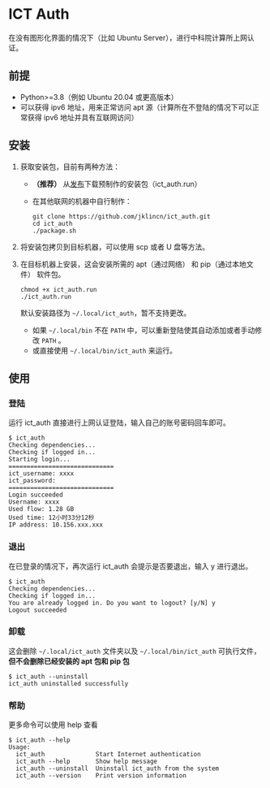 # ICT Auth

在没有图形化界面的情况下（比如 Ubuntu Server），进行中科院计算所上网认证。

## 前提

- Python>=3.8（例如 Ubuntu 20.04 或更高版本）
- 可以获得 ipv6 地址，用来正常访问 apt 源（计算所在不登陆的情况下可以正常获得 ipv6 地址并具有互联网访问）

## 安装

1. 获取安装包，目前有两种方法：

   - **（推荐）** 从[发布](https://github.com/jklincn/ict_auth/releases)下载预制作的安装包（ict_auth.run）

   - 在其他联网的机器中自行制作：

     ```
     git clone https://github.com/jklincn/ict_auth.git
     cd ict_auth
     ./package.sh
     ```

2. 将安装包拷贝到目标机器，可以使用 scp 或者 U 盘等方法。

3. 在目标机器上安装，这会安装所需的 apt（通过网络） 和 pip（通过本地文件） 软件包。

   ```
   chmod +x ict_auth.run
   ./ict_auth.run
   ```

   默认安装路径为 `~/.local/ict_auth`，暂不支持更改。

   - 如果 `~/.local/bin` 不在 `PATH` 中，可以重新登陆使其自动添加或者手动修改 `PATH` 。
   - 或直接使用 `~/.local/bin/ict_auth` 来运行。

## 使用

### 登陆

运行 ict_auth 直接进行上网认证登陆，输入自己的账号密码回车即可。

```
$ ict_auth
Checking dependencies...
Checking if logged in...
Starting login...
=============================
ict_username: xxxx
ict_password:
=============================
Login succeeded
Username: xxxx
Used flow: 1.28 GB
Used time: 12小时33分12秒
IP address: 10.156.xxx.xxx
```

### 退出

在已登录的情况下，再次运行 ict_auth 会提示是否要退出，输入 y 进行退出。

```
$ ict_auth
Checking dependencies...
Checking if logged in...
You are already logged in. Do you want to logout? [y/N] y
Logout succeeded
```

### 卸载

这会删除 `~/.local/ict_auth` 文件夹以及 `~/.local/bin/ict_auth` 可执行文件，**但不会删除已经安装的 apt 包和 pip 包**

```
$ ict_auth --uninstall
ict_auth uninstalled successfully
```

### 帮助

更多命令可以使用 help 查看

```
$ ict_auth --help
Usage:
  ict_auth              Start Internet authentication
  ict_auth --help       Show help message
  ict_auth --uninstall  Uninstall ict_auth from the system
  ict_auth --version    Print version information
```